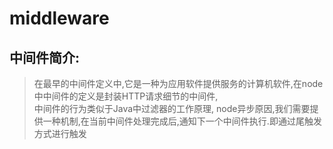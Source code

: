 # middleware
## 中间件简介:
> 在最早的中间件定义中,它是一种为应用软件提供服务的计算机软件,在node中中间件的定义是封装HTTP请求细节的中间件,<br />
> 中间件的行为类似于Java中过滤器的工作原理,
> node异步原因,我们需要提供一种机制,在当前中间件处理完成后,通知下一个中间件执行.即通过尾触发方式进行触发